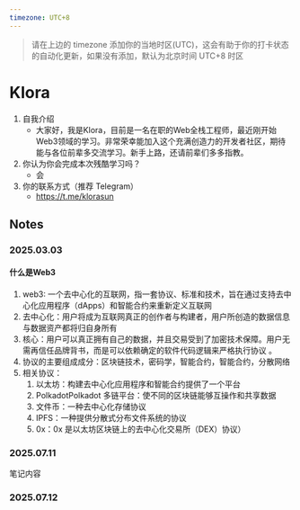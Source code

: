 ```yaml
---
timezone: UTC+8
---
```


> 请在上边的 timezone 添加你的当地时区(UTC)，这会有助于你的打卡状态的自动化更新，如果没有添加，默认为北京时间 UTC+8 时区


# Klora

1. 自我介绍
    - 大家好，我是Klora，目前是一名在职的Web全栈工程师，最近刚开始Web3领域的学习。非常荣幸能加入这个充满创造力的开发者社区，期待能与各位前辈多交流学习。新手上路，还请前辈们多多指教。
2. 你认为你会完成本次残酷学习吗？
    - 会
3. 你的联系方式（推荐 Telegram）
   - https://t.me/klorasun

## Notes

### 2025.03.03
#### 什么是Web3
1. web3: 一个去中心化的互联网，指一套协议、标准和技术，旨在通过支持去中心化应用程序（dApps）和智能合约来重新定义互联网
2. 去中心化：用户将成为互联网真正的创作者与构建者，用户所创造的数据信息与数据资产都将归自身所有
3. 核心：用户可以真正拥有自己的数据，并且交易受到了加密技术保障。用户无需再信任品牌背书，而是可以依赖确定的软件代码逻辑来严格执行协议 。
4. 协议的主要组成成分：区块链技术，密码学，智能合约，智能合约，分散网络
5. 相关协议：
	1. 以太坊：构建去中心化应用程序和智能合约提供了一个平台
	2. PolkadotPolkadot 多链平台：使不同的区块链能够互操作和共享数据
	3. 文件币：一种去中心化存储协议
	4. IPFS：一种提供分散式分布文件系统的协议
	5. 0x：0x 是以太坊区块链上的去中心化交易所（DEX）协议）

### 2025.07.11

笔记内容

### 2025.07.12

<!-- Content_END -->
